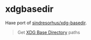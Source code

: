 # xdgbasedir

Haxe port of [sindresorhus/xdg-basedir](https://github.com/sindresorhus/xdg-basedir).

> Get [XDG Base Directory](https://specifications.freedesktop.org/basedir-spec/basedir-spec-latest.html) paths

<!--

# Install

# API

# differences from original

* Original uses `undefined`, this port uses 'null'. By design.

# TODO

# Dev

* To run test. `./test.sh`.

-->
